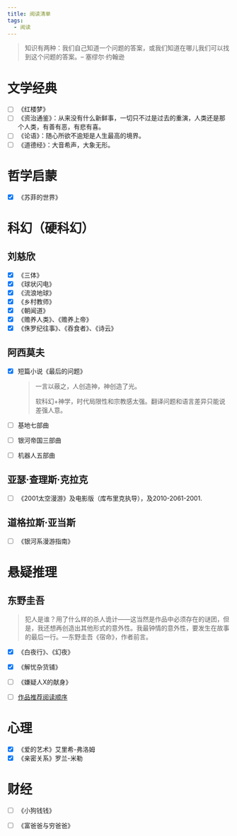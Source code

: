 ```yaml
---
title: 阅读清单
tags:
  - 阅读
---
```




> 知识有两种：我们自己知道一个问题的答案，或我们知道在哪儿我们可以找到这个问题的答案。– 塞缪尔·约翰逊



# 文学经典

- [ ] 《红楼梦》
- [ ] 《资治通鉴》：从来没有什么新鲜事，一切只不过是过去的重演，人类还是那个人类，有善有恶，有悲有喜。
- [ ] 《论语》：随心所欲不逾矩是人生最高的境界。
- [ ] 《道德经》：大音希声，大象无形。

# 哲学启蒙

- [x] 《苏菲的世界》

# 科幻（硬科幻）

## 刘慈欣

- [x] 《三体》
- [x] 《球状闪电》
- [x] 《流浪地球》
- [x] 《乡村教师》
- [x] 《朝闻道》
- [x] 《赡养人类》、《赡养上帝》
- [x] 《侏罗纪往事》、《吞食者》、《诗云》

## 阿西莫夫

- [x] 短篇小说《最后的问题》

  > 一言以蔽之，人创造神，神创造了光。
  >
  > 软科幻+神学，时代局限性和宗教感太强。翻译问题和语言差异只能说差强人意。

- [ ] 基地七部曲

- [ ] 银河帝国三部曲

- [ ] 机器人五部曲

## 亚瑟·查理斯·克拉克

- [ ] 《2001太空漫游》及电影版（库布里克执导），及2010-2061-2001.

## 道格拉斯·亚当斯

- [ ] 《银河系漫游指南》

# 悬疑推理

## 东野圭吾

> 犯人是谁？用了什么样的杀人诡计——这当然是作品中必须存在的谜团，但是，我还想再创造出其他形式的意外性。我最钟情的意外性，要发生在故事的最后一行。—东野圭吾《宿命》，作者前言。

- [x] 《白夜行》、《幻夜》
- [x] 《解忧杂货铺》
- [ ] 《嫌疑人X的献身》
- [ ] [作品推荐阅读顺序](https://zhuanlan.zhihu.com/p/30067971)



# 心理

- [x] 《爱的艺术》艾里希-弗洛姆
- [x] 《亲密关系》罗兰-米勒

# 财经

- [ ] 《小狗钱钱》
- [ ] 《富爸爸与穷爸爸》

